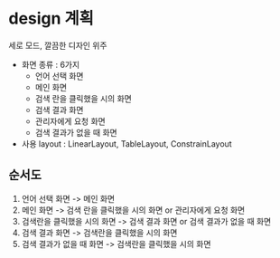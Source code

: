 # design 계획
세로 모드, 깔끔한 디자인 위주
- 화면 종류 : 6가지
    - 언어 선택 화면
    - 메인 화면
    - 검색 란을 클릭했을 시의 화면
    - 검색 결과 화면 
    - 관리자에게 요청 화면
    - 검색 결과가 없을 때 화면
- 사용 layout : LinearLayout, TableLayout, ConstrainLayout
## 순서도
1. 언어 선택 화면 -> 메인 화면 
2. 메인 화면 -> 검색 란을 클릭했을 시의 화면 or 관리자에게 요청 화면
3. 검색란을 클릭했을 시의 화면 -> 검색 결과 화면 or 검색 결과가 없을 때 화면
4. 검색 결과 화면 -> 검색란을 클릭했을 시의 화면
5. 검색 결과가 없을 때 화면 -> 검색란을 클릭했을 시의 화면